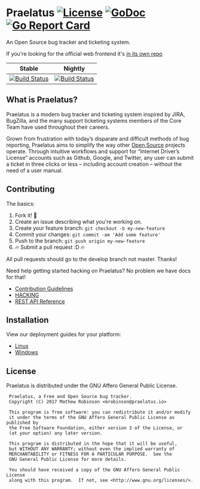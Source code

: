 # Praelatus [![License](https://img.shields.io/badge/license-Apache-blue.svg)](https://github.com/chasinglogic/praelatus/blob/master/LICENSE) [![GoDoc](https://godoc.org/github.com/praelatus/backend?status.svg)](https://godoc.org/github.com/praelatus/backend/) [![Go Report Card](https://goreportcard.com/badge/github.com/praelatus/praelatus)](https://goreportcard.com/report/github.com/praelatus/praelatus)
An Open Source bug tracker and ticketing system.

If you're looking for the official web frontend it's
[in its own repo](https://github.com/praelatus/frontend)

| Stable | Nightly |
|:------:|:-------:|
| [![Build Status](https://travis-ci.org/praelatus/backend.svg?branch=master)](https://travis-ci.org/praelatus/backend) | [![Build Status](https://travis-ci.org/praelatus/praelatus.svg?branch=develop)](https://travis-ci.org/praelatus/praelatus) |

## What is Praelatus?

Praelatus is a modern bug tracker and ticketing system inspired by JIRA,
BugZilla, and the many support ticketing systems members of the Core Team
have used throughout their careers.

Grown from frustration with today’s disparate and difficult methods of bug
reporting, Praelatus aims to simplify the way other
[Open Source](https://opensource.org/) projects operate. Through intuitive
workflows and support for “Internet Driver’s License” accounts such as Github,
Google, and Twitter, any user can submit a ticket in three clicks or less –
including account creation – without the need of a user manual.

## Contributing

The basics:

1. Fork it! :fork_and_knife:
2. Create an issue describing what you're working on.
3. Create your feature branch: `git checkout -b my-new-feature`
4. Commit your changes: `git commit -am 'Add some feature'`
5. Push to the branch: `git push origin my-new-feature`
6. :fire: Submit a pull request :D :fire:

All pull requests should go to the develop branch not master. Thanks!

Need help getting started hacking on Praelatus? No problem we have docs for that!
- [Contribution Guidelines](http://praelatus.io/#/contributing/)
- [HACKING](https://doc.praelatus.io/contributing/HACKING)
- [REST API Reference](https://doc.praelatus.io/rest/api_reference/)

## Installation

View our deployment guides for your platform:
- [Linux](https://doc.praelatus.io/deployments/linux/)
- [Windows](https://doc.praelatus.io/deployments/windows/)

## License

Praelatus is distributed under the GNU Affero General Public License.

```
 Praelatus, a Free and Open Source bug tracker.
 Copyright (C) 2017 Mathew Robinson <mrobinson@praelatus.io>

 This program is free software: you can redistribute it and/or modify
 it under the terms of the GNU Affero General Public License as published by
 the Free Software Foundation, either version 3 of the License, or
 (at your option) any later version.

 This program is distributed in the hope that it will be useful,
 but WITHOUT ANY WARRANTY; without even the implied warranty of
 MERCHANTABILITY or FITNESS FOR A PARTICULAR PURPOSE.  See the
 GNU General Public License for more details.

 You should have received a copy of the GNU Affero General Public License
 along with this program.  If not, see <http://www.gnu.org/licenses/>.
```
